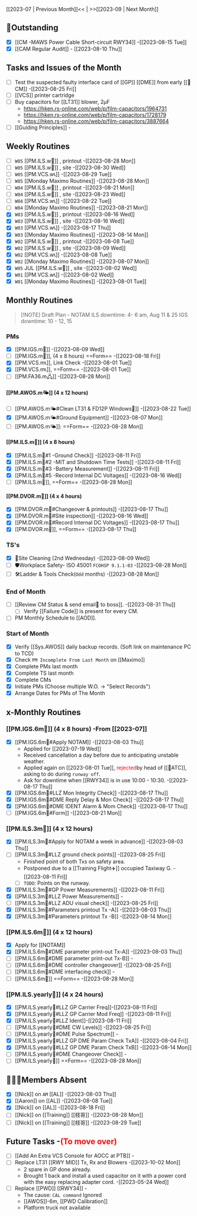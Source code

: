 [[2023-07 | Previous Month]]<< | >>[[2023-09 | Next Month]]
## 📌Outstanding
- [x] [[CM -MAWS Power Cable Short-circuit RWY34]] -[[2023-08-15 Tue]]
- [x] [[CAM Regular Audit]] - [[2023-08-10 Thu]]
## Tasks and Issues of the Month
- [ ] Test the suspected faulty interface card of [[GP]] [[DME]] from early [[🐞CM]] -[[2023-08-25 Fri]]
- [ ] [[VCS]] printer cartridge 
- [ ] Buy capacitors for [[LT31]] blower, 2μF 
	- https://hken.rs-online.com/web/p/film-capacitors/1964731
	- https://hken.rs-online.com/web/p/film-capacitors/1728179
	- https://hken.rs-online.com/web/p/film-capacitors/3887664
- [ ] [[Guiding Principles]] -
## Weekly Routines
- [ ] `W05` [[PM.ILS.w🛬]] , printout -[[2023-08-28 Mon]]
- [ ] `W05` [[PM.ILS.w🛬]] , site -[[2023-08-30 Wed]]
- [ ] `W05` [[PM.VCS.w📞]] -[[2023-08-29 Tue]]
- [ ] `W05` [[Monday Maximo Routines]] -[[2023-08-28 Mon]]
- [ ] `W04` [[PM.ILS.w🛬]] , printout -[[2023-08-21 Mon]]
- [ ] `W04` [[PM.ILS.w🛬]] , site -[[2023-08-23 Wed]]
- [ ] `W04` [[PM.VCS.w📞]] -[[2023-08-22 Tue]]
- [ ] `W04` [[Monday Maximo Routines]] -[[2023-08-21 Mon]]
- [x] `W03` [[PM.ILS.w🛬]] , printout -[[2023-08-16 Wed]]
- [x] `W03` [[PM.ILS.w🛬]] , site -[[2023-08-16 Wed]]
- [x] `W03` [[PM.VCS.w📞]] -[[2023-08-17 Thu]]
- [x] `W03` [[Monday Maximo Routines]] -[[2023-08-14 Mon]]
- [x] `W02` [[PM.ILS.w🛬]] , printout -[[2023-08-08 Tue]]
- [x] `W02` [[PM.ILS.w🛬]] , site -[[2023-08-09 Wed]]
- [x] `W02` [[PM.VCS.w📞]] -[[2023-08-08 Tue]]
- [x] `W02` [[Monday Maximo Routines]] -[[2023-08-07 Mon]]
- [x] `W05` JUL [[PM.ILS.w🛬]] , site -[[2023-08-02 Wed]]
- [x] `W01` [[PM.VCS.w📞]] -[[2023-08-02 Wed]]
- [x] `W01` [[Monday Maximo Routines]] -[[2023-08-01 Tue]]
## Monthly Routines
> [!NOTE] Draft Plan - NOTAM
> ILS downtime: 4- 6 am, Aug 11 & 25
> IGS downtime: 10 - 12, 15
### PMs
- [x] [[PM.IGS.m🛫]] -[[2023-08-09 Wed]]
- [ ] [[PM.IGS.m🛫]], (4 x 8 hours)  ==Form== -[[2023-08-18 Fri]]
- [x] [[PM.VCS.m📞]], Link Check -[[2023-08-01 Tue]]
- [x] [[PM.VCS.m📞]], ==Form== -[[2023-08-01 Tue]]
- [ ] [[PM.FA36.m🖧]] -[[2023-08-28 Mon]]
#### [[PM.AWOS.m🌤️]] (4 x 12 hours)
- [ ] [[PM.AWOS.m🌤️#Clean LT31 & FD12P Windows🚚]] -[[2023-08-22 Tue]]
- [x] [[PM.AWOS.m🌤️#Ground Equipment]] -[[2023-08-07 Mon]]
- [ ] [[PM.AWOS.m🌤️]]:  ==Form== -[[2023-08-28 Mon]]
#### [[PM.ILS.m🛬]] (4 x 8 hours)
- [x] [[PM.ILS.m🛬#1 -Ground Check]] -[[2023-08-11 Fri]]
- [x] [[PM.ILS.m🛬#2 -MIT and Shutdown Time Tests]] -[[2023-08-11 Fri]]
- [x] [[PM.ILS.m🛬#3 -Battery Measurement]] -[[2023-08-11 Fri]]
- [x] [[PM.ILS.m🛬#5 -Record Internal DC Voltages]] -[[2023-08-16 Wed]]
- [ ] [[PM.ILS.m🛬]],  ==Form== -[[2023-08-28 Mon]]
#### [[PM.DVOR.m🧭]] (4 x 4 hours)
- [x] [[PM.DVOR.m🧭#Changeover & printouts]] -[[2023-08-17 Thu]]
- [x] [[PM.DVOR.m🧭#Site inspection]] -[[2023-08-16 Wed]]
- [x] [[PM.DVOR.m🧭#Record Internal DC Voltages]] -[[2023-08-17 Thu]]
- [x] [[PM.DVOR.m🧭]], ==Form== -[[2023-08-17 Thu]]
### TS's
- [x] 🧹Site Cleaning (2nd Wednesday) -[[2023-08-09 Wed]]
- [ ] 🛡️Workplace Safety- ISO 45001 `FCOHSP 9.1.1-03` -[[2023-08-28 Mon]]
- [ ] 🛠️Ladder & Tools Check(`Odd` months) -[[2023-08-28 Mon]]
### End of Month
- [ ] [[Review CM Status & send email📧 to boss]]. -[[2023-08-31 Thu]]
	- [ ] Verify [[Failure Code]] is present for every CM.
- [ ] PM Monthly Schedule to [[AOD]].
### Start of Month
- [x] Verify [[Sys.AWOS]] daily backup records. (Soft link on maintenance PC to TCD)
- [x] Check `PM Incomplete From Last Month` on [[Maximo]]
- [x] Complete PMs last month
- [x] Complete TS last month
- [x] Complete CMs
- [x] Initiate PMs (Choose multiple W.O. -> "Select Records")
- [x] Arrange Dates for PMs of The Month
## x-Monthly Routines
### [[PM.IGS.6m🛫]] (4 x 8 hours) -From [[2023-07]]
- [x] [[PM.IGS.6m🛫#Apply NOTAM]] -[[2023-08-03 Thu]]
	- Applied for [[2023-07-19 Wed]] 
	- Received cancellation a day before due to anticipating unstable weather.
	- Applied again on [[2023-08-01 Tue]], <span style='color: red'>rejected</span>by head of [[🗼ATC]], asking to do during `runway off`.
    - Ask for downtime when [[RWY34]] is in use 10:00 - 10:30. -[[2023-08-17 Thu]]
- [x] [[PM.IGS.6m🛫#LLZ Mon Integrity Check]] -[[2023-08-17 Thu]]
- [x] [[PM.IGS.6m🛫#DME Reply Delay & Mon Check]] -[[2023-08-17 Thu]]
- [x] [[PM.IGS.6m🛫#DME IDENT Alarm & Mom Check]] -[[2023-08-17 Thu]]
- [ ] [[PM.IGS.6m🛫#Form]] -[[2023-08-21 Mon]]
###  [[PM.ILS.3m🛬]] (4 x 12 hours)
- [x] [[PM.ILS.3m🛬#Apply for NOTAM a week in advance]] -[[2023-08-03 Thu]]
- [ ] [[PM.ILS.3m🛬#LLZ ground check points]] -[[2023-08-25 Fri]]
	- Finished point of both Txs on safety area.
	- Postponed due to a [[Training Flight✈️]] occupied Taxiway G. -[[2023-08-11 Fri]]
	 - [ ] `TODO`: Points on the runway.
- [x]  [[PM.ILS.3m🛬#GP Power Measurements]] -[[2023-08-11 Fri]]
- [x] [[PM.ILS.3m🛬#LLZ Power Measurements]] -
- [ ] [[PM.ILS.3m🛬#LLZ ADU visual check]] -[[2023-08-25 Fri]]
- [x] [[PM.ILS.3m🛬#Parameters printout Tx -A]] -[[2023-08-03 Thu]]
- [x] [[PM.ILS.3m🛬#Parameters printout Tx -B]] -[[2023-08-14 Mon]]
### [[PM.ILS.6m🛬]] (4 x 12 hours)
- [x] Apply for [[NOTAM]]
- [x] [[PM.ILS.6m🛬#DME parameter print-out Tx-A]] -[[2023-08-03 Thu]]
- [ ] [[PM.ILS.6m🛬#DME parameter print-out Tx-B]] -
- [ ] [[PM.ILS.6m🛬#DME controller changeover]] -[[2023-08-25 Fri]]
- [ ] [[PM.ILS.6m🛬#DME interfacing check]] -
- [ ] [[PM.ILS.6m🛬]] ==Form== -[[2023-08-28 Mon]]
### [[PM.ILS.yearly🛬]] (4 x 24 hours)
- [x] [[PM.ILS.yearly🛬#LLZ GP Carrier Freq]]-[[2023-08-11 Fri]]
- [x] [[PM.ILS.yearly🛬#LLZ GP Carrier Mod Freq]] -[[2023-08-11 Fri]]
- [x] [[PM.ILS.yearly🛬#LLZ Ident]]-[[2023-08-11 Fri]]
- [ ] [[PM.ILS.yearly🛬#DME CW Levels]] -[[2023-08-25 Fri]]
- [ ]  [[PM.ILS.yearly🛬#DME Pulse Spectrum]] -
- [x]  [[PM.ILS.yearly🛬#LLZ GP DME Param Check TxA]] -[[2023-08-04 Fri]]
- [x]  [[PM.ILS.yearly🛬#LLZ GP DME Param Check TxB]] -[[2023-08-14 Mon]]
- [ ]  [[PM.ILS.yearly🛬#DME Changeover Check]] -
- [ ] [[PM.ILS.yearly🛬]] ==Form== -[[2023-08-28 Mon]]
## 👨‍👦‍👦Members Absent
- [x] [[Nick]] on `AM` [[AL]] -[[2023-08-03 Thu]]
- [x] [[Aaron]] on [[AL]] -[[2023-08-08 Tue]]
- [x] [[Nick]] on [[AL]] -[[2023-08-18 Fri]]
- [ ] [[Nick]] on [[Training]] [[枝哥]] -[[2023-08-28 Mon]]
- [ ] [[Nick]] on [[Training]] [[枝哥]] -[[2023-08-29 Tue]]
## Future Tasks -<span style='color: red'>(To move over)</span>
- [ ] [[Add An Extra VCS Console for AOCC at PTB]] -
- [ ] Replace LT31 [[RWY MID]] Tx, Rx and Blowers -[[2023-10-02 Mon]]
	- 2 spare in GP done already. 
	- Brought 1 back and install a used capacitor on it with a power cord with the easy replacing adapter cord. -[[2023-05-24 Wed]]
- [ ] Replace [[PWD]] [[RWY34]] -
	- The cause: `CAL command` Ignored
	- [[AWOS]]-6m, [[PWD Calibration]]
	- Platform truck not available